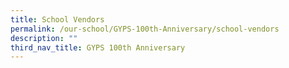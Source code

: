 ```yaml
---
title: School Vendors
permalink: /our-school/GYPS-100th-Anniversary/school-vendors
description: ""
third_nav_title: GYPS 100th Anniversary
---
```

